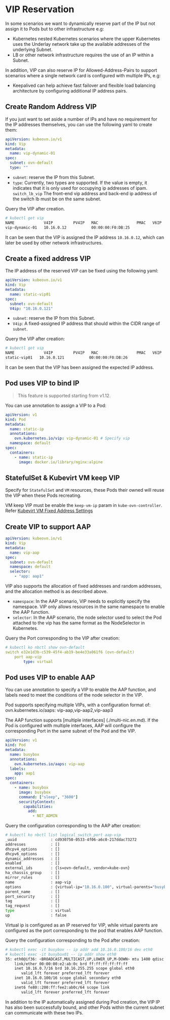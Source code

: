 # VIP Reservation

In some scenarios we want to dynamically reserve part of the IP but not assign it to Pods but to other infrastructure e.g:

- Kubernetes nested Kubernetes scenarios where the upper Kubernetes uses the Underlay network take up the available addresses of the underlying Subnet.
- LB or other network infrastructure requires the use of an IP within a Subnet.

In addition, VIP can also reserve IP for Allowed-Address-Pairs to support scenarios where a single network card is configured with multiple IPs, e.g:

- Keepalived can help achieve fast failover and flexible load balancing architecture by configuring additional IP address pairs.

## Create Random Address VIP

If you just want to set aside a number of IPs and have no requirement for the IP addresses themselves, you can use the following yaml to create them:

```yaml
apiVersion: kubeovn.io/v1
kind: Vip
metadata:
  name: vip-dynamic-01
spec:
  subnet: ovn-default
  type: ""
```

- `subnet`: reserve the IP from this Subnet.
- `type`: Currently, two types are supported. If the value is empty, it indicates that it is only used for occupying ip addresses of ipam. `switch_lb_vip` The front-end vip address and back-end ip address of the switch lb must be on the same subnet.

Query the VIP after creation.

```bash
# kubectl get vip
NAME             V4IP         PV4IP   MAC                 PMAC   V6IP   PV6IP   SUBNET        READY
vip-dynamic-01   10.16.0.12           00:00:00:F0:DB:25                         ovn-default   true
```

It can be seen that the VIP is assigned the IP address `10.16.0.12`, which can later be used by other network infrastructures.

## Create a fixed address VIP

The IP address of the reserved VIP can be fixed using the following yaml:

```yaml
apiVersion: kubeovn.io/v1
kind: Vip
metadata:
  name: static-vip01
spec:
  subnet: ovn-default 
  V4ip: "10.16.0.121"
```

- `subnet`: reserve the IP from this Subnet.
- `V4ip`: A fixed-assigned IP address that should within the CIDR range of `subnet`.

Query the VIP after creation:

```bash
# kubectl get vip
NAME             V4IP         PV4IP   MAC                 PMAC   V6IP   PV6IP   SUBNET        READY
static-vip01   10.16.0.121           00:00:00:F0:DB:26                         ovn-default   true
```

It can be seen that the VIP has been assigned the expected IP address.

## Pod uses VIP to bind IP

> This feature is supported starting from v1.12.

You can use annotation to assign a VIP to a Pod:

```yaml
apiVersion: v1
kind: Pod
metadata:
  name: static-ip
  annotations:
    ovn.kubernetes.io/vip: vip-dynamic-01 # Specify vip
  namespace: default
spec:
  containers:
    - name: static-ip
      image: docker.io/library/nginx:alpine
```

## StatefulSet & Kubevirt VM keep VIP

Specify for `StatefulSet` and `VM` resources, these Pods their owned will reuse the VIP when these Pods recreating.

VM keep VIP must be enable the `keep-vm-ip` param in `kube-ovn-controller`. Refer [Kubevirt VM Fixed Address Settings](../guide/setup-options.en.md#kubevirt-vm)

## Create VIP to support AAP

```yaml
apiVersion: kubeovn.io/v1
kind: Vip
metadata:
  name: vip-aap
spec:
  subnet: ovn-default
  namespace: default
  selector:
    - "app: aap1"
```

VIP also supports the allocation of fixed addresses and random addresses, and the allocation method is as described above.

- `namespace`: In the AAP scenario, VIP needs to explicitly specify the namespace. VIP only allows resources in the same namespace to enable the AAP function.
- `selector`: In the AAP scenario, the node selector used to select the Pod attached to the vip has the same format as the NodeSelector in Kubernetes.

Query the Port corresponding to the VIP after creation:

```yaml
# kubectl ko nbctl show ovn-default
switch e32e1d3b-c539-45f4-ab19-be4e33a061f6 (ovn-default)
    port aap-vip
        type: virtual
```

## Pod uses VIP to enable AAP

You can use annotation to specify a VIP to enable the AAP function, and labels need to meet the conditions of the node selector in the VIP.

Pod supports specifying multiple VIPs, with a configuration format of: ovn.kubernetes.io/aaps: vip-aap,vip-aap2,vip-aap3

The AAP function supports [multiple interfaces] (./multi-nic.en.md). If the Pod is configured with multiple interfaces, AAP will configure the corresponding Port in the same subnet of the Pod and the VIP.

```yaml
apiVersion: v1
kind: Pod
metadata:
  name: busybox
  annotations:
    ovn.kubernetes.io/aaps: vip-aap
  labels:
    app: aap1
spec:
  containers:
    - name: busybox
      image: busybox
      command: ["sleep", "3600"]
      securityContext: 
        capabilities:
          add:
            - NET_ADMIN
```

Query the configuration corresponding to the AAP after creation:

```bash
# kubectl ko nbctl list logical_switch_port aap-vip
_uuid               : cd930750-0533-4f06-a6c0-217ddac73272
addresses           : []
dhcpv4_options      : []
dhcpv6_options      : []
dynamic_addresses   : []
enabled             : []
external_ids        : {ls=ovn-default, vendor=kube-ovn}
ha_chassis_group    : []
mirror_rules        : []
name                : aap-vip
options             : {virtual-ip="10.16.0.100", virtual-parents="busybox.default"}
parent_name         : []
port_security       : []
tag                 : []
tag_request         : []
type                : virtual
up                  : false
```

Virtual ip is configured as an IP reserved for VIP, while virtual parents are configured as the port corresponding to the pod that enables AAP function.

Query the configuration corresponding to the Pod after creation:

```bash
# kubectl exec -it busybox -- ip addr add 10.16.0.100/16 dev eth0
# kubectl exec -it busybox01 -- ip addr show eth0
35: eth0@if36: <BROADCAST,MULTICAST,UP,LOWER_UP,M-DOWN> mtu 1400 qdisc noqueue 
    link/ether 00:00:00:e2:ab:0c brd ff:ff:ff:ff:ff:ff
    inet 10.16.0.7/16 brd 10.16.255.255 scope global eth0
       valid_lft forever preferred_lft forever
    inet 10.16.0.100/16 scope global secondary eth0
       valid_lft forever preferred_lft forever
    inet6 fe80::200:ff:fee2:ab0c/64 scope link 
       valid_lft forever preferred_lft forever
```

In addition to the IP automatically assigned during Pod creation, the VIP IP has also been successfully bound, and other Pods within the current subnet can communicate with these two IPs.
